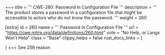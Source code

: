 +++
title = '''
CWE-260: Password in Configuration File
'''
description	= '''
The product stores a password in a configuration file that might be accessible to actors who do not know the password.
'''
weight = 260

[extra]
id = 260
name = '''
Password in Configuration File
'''
url = "https://cwe.mitre.org/data/definitions/260.html"
vote = "No Help, or Langs Won't Help"
class = "Base"
clippy_helps = false
rust_docs_links = [
	
]
+++
See 256 reason